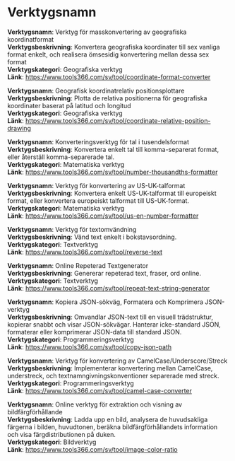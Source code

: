 # Verktygsnamn

**Verktygsnamn**: Verktyg för masskonvertering av geografiska koordinatformat  
**Verktygsbeskrivning**: Konvertera geografiska koordinater till sex vanliga format enkelt, och realisera ömsesidig konvertering mellan dessa sex format  
**Verktygskategori**: Geografiska verktyg  
**Länk**: https://www.tools366.com/sv/tool/coordinate-format-converter


**Verktygsnamn**: Geografisk koordinatrelativ positionsplottare  
**Verktygsbeskrivning**: Plotta de relativa positionerna för geografiska koordinater baserat på latitud och longitud  
**Verktygskategori**: Geografiska verktyg  
**Länk**: https://www.tools366.com/sv/tool/coordinate-relative-position-drawing


**Verktygsnamn**: Konverteringsverktyg för tal i tusendelsformat  
**Verktygsbeskrivning**: Konvertera enkelt tal till komma-separerat format, eller återställ komma-separerade tal.  
**Verktygskategori**: Matematiska verktyg  
**Länk**: https://www.tools366.com/sv/tool/number-thousandths-formatter


**Verktygsnamn**: Verktyg för konvertering av US-UK-talformat  
**Verktygsbeskrivning**: Konvertera enkelt US-UK-talformat till europeiskt format, eller konvertera europeiskt talformat till US-UK-format.  
**Verktygskategori**: Matematiska verktyg  
**Länk**: https://www.tools366.com/sv/tool/us-en-number-formatter


**Verktygsnamn**: Verktyg för textomvändning  
**Verktygsbeskrivning**: Vänd text enkelt i bokstavsordning.  
**Verktygskategori**: Textverktyg  
**Länk**: https://www.tools366.com/sv/tool/reverse-text


**Verktygsnamn**: Online Repeterad Textgenerator  
**Verktygsbeskrivning**: Genererar repeterad text, fraser, ord online.  
**Verktygskategori**: Textverktyg  
**Länk**: https://www.tools366.com/sv/tool/repeat-text-string-generator


**Verktygsnamn**: Kopiera JSON-sökväg, Formatera och Komprimera JSON-verktyg  
**Verktygsbeskrivning**: Omvandlar JSON-text till en visuell trädstruktur, kopierar snabbt och visar JSON-sökvägar. Hanterar icke-standard JSON, formaterar eller komprimerar JSON-data till standard JSON.  
**Verktygskategori**: Programmeringsverktyg  
**Länk**: https://www.tools366.com/sv/tool/copy-json-path


**Verktygsnamn**: Verktyg för konvertering av CamelCase/Underscore/Streck  
**Verktygsbeskrivning**: Implementerar konvertering mellan CamelCase, understreck, och textnamngivningskonventioner separerade med streck.  
**Verktygskategori**: Programmeringsverktyg  
**Länk**: https://www.tools366.com/sv/tool/camel-case-converter


**Verktygsnamn**: Online verktyg för extraktion och visning av bildfärgförhållande  
**Verktygsbeskrivning**: Ladda upp en bild, analysera de huvudsakliga färgerna i bilden, huvudtonen, beräkna bildfärgförhållandets information och visa färgdistributionen på duken.  
**Verktygskategori**: Bildverktyg  
**Länk**: https://www.tools366.com/sv/tool/image-color-ratio


